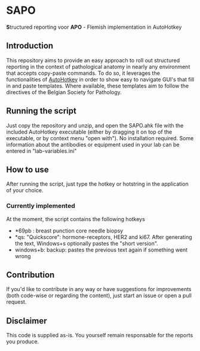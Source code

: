 # SAPO
**S**tructured reporting voor **APO** - Flemish implementation in AutoHotkey
## Introduction
This repository aims to provide an easy approach to roll out structured reporting in the context of pathological anatomy in nearly any environment that accepts copy-paste commands.
To do so, it leverages the functionalities of [AutoHotkey](https://github.com/AutoHotkey/AutoHotkey) in order to show easy to navigate GUI's that fill in and paste templates. Where available, these templates aim to follow the directives of the Belgian Society for Pathology.

## Running the script
Just copy the repository and unzip, and open the SAPO.ahk file with the included AutoHotkey executable (either by dragging it on top of the executable, or by context menu "open with"). No installation required.
Some information about the antibodies or equipment used in your lab can be entered in "lab-variables.ini"

## How to use
After running the script, just type the hotkey or hotstring in the application of your choice.
### Currently implemented
At the moment, the script contains the following hotkeys
- *69pb : breast punction core needle biopsy
- *qs: "Quickscore": hormone-receptors, HER2 and ki67. After generating the text, Windows+s optionally pastes the "short version".
- windows+b: backup: pastes the previous text again if something went wrong

## Contribution
If you'd like to contribute in any way or have suggestions for improvements (both code-wise or regarding the content), just start an issue or open a pull request.

## Disclaimer
This code is supplied as-is. You yourself remain responsable for the reports you produce.